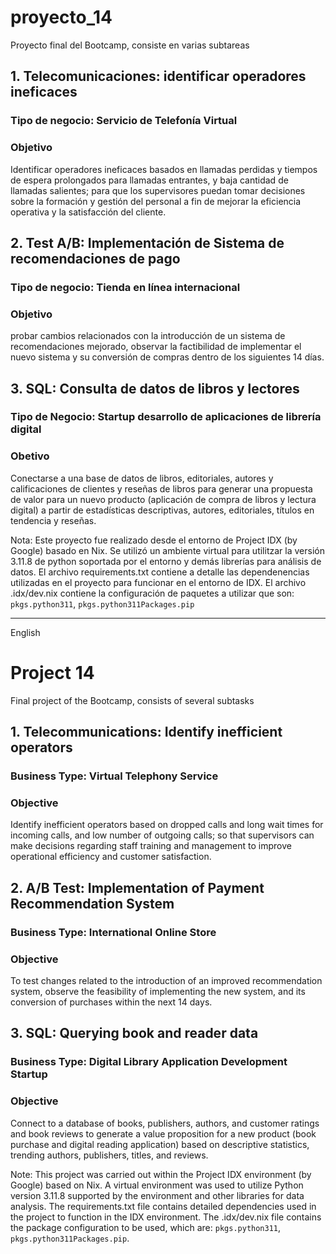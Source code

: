 # proyecto_14
Proyecto final del Bootcamp, consiste en varias subtareas

## __1. Telecomunicaciones: identificar operadores ineficaces__
### Tipo de negocio: Servicio de Telefonía Virtual

### Objetivo 
Identificar operadores ineficaces basados en llamadas perdidas y tiempos de espera prolongados para llamadas entrantes, y baja cantidad de llamadas salientes; para que los supervisores puedan tomar decisiones sobre la formación y gestión del personal a fin de mejorar la eficiencia operativa y la satisfacción del cliente.

## 2. Test A/B: Implementación de Sistema de recomendaciones de pago
### Tipo de negocio: Tienda en línea internacional
### Objetivo
probar cambios relacionados con la introducción de un sistema de recomendaciones mejorado, observar la factibilidad de implementar el nuevo sistema y su conversión de compras dentro de los siguientes 14 días.


## 3. SQL: Consulta de datos de libros y lectores
### Tipo de Negocio: Startup desarrollo de aplicaciones de librería digital
### Obetivo
Conectarse a una base de datos de libros, editoriales, autores y calificaciones de clientes y reseñas de libros para generar una propuesta de valor para un nuevo producto (aplicación de compra de libros y lectura digital) a partir de estadísticas descriptivas, autores, editoriales, títulos en tendencia y reseñas.

Nota:
Este proyecto fue realizado desde el entorno de Project IDX (by Google) basado en Nix. 
Se utilizó un ambiente virtual para utilitzar la versión 3.11.8 de python soportada por el entorno y demás librerías para análisis de datos. 
El archivo requirements.txt contiene a detalle las dependenencias utilizadas en el proyecto para funcionar en el entorno de IDX.
El archivo .idx/dev.nix contiene la configuración de paquetes a utilizar que son: `pkgs.python311`, `pkgs.python311Packages.pip`

_____________________________________________________________________________________________
English

# Project 14
Final project of the Bootcamp, consists of several subtasks

## 1. Telecommunications: Identify inefficient operators
### Business Type: Virtual Telephony Service

### Objective
Identify inefficient operators based on dropped calls and long wait times for incoming calls, and low number of outgoing calls; so that supervisors can make decisions regarding staff training and management to improve operational efficiency and customer satisfaction.

## 2. A/B Test: Implementation of Payment Recommendation System
### Business Type: International Online Store
### Objective
To test changes related to the introduction of an improved recommendation system, observe the feasibility of implementing the new system, and its conversion of purchases within the next 14 days.

## 3. SQL: Querying book and reader data
### Business Type: Digital Library Application Development Startup
### Objective
Connect to a database of books, publishers, authors, and customer ratings and book reviews to generate a value proposition for a new product (book purchase and digital reading application) based on descriptive statistics, trending authors, publishers, titles, and reviews.

Note:
This project was carried out within the Project IDX environment (by Google) based on Nix.
A virtual environment was used to utilize Python version 3.11.8 supported by the environment and other libraries for data analysis.
The requirements.txt file contains detailed dependencies used in the project to function in the IDX environment.
The .idx/dev.nix file contains the package configuration to be used, which are: `pkgs.python311`, `pkgs.python311Packages.pip`.
